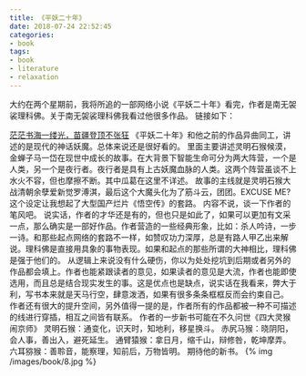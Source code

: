 ```yaml
---
title: 《平妖二十年》
date: 2018-07-24 22:52:45
categories:
- book
tags:
- book
- literature
- relaxation
---
```

大约在两个星期前，我将所追的一部网络小说《平妖二十年》看完，作者是南无袈裟理科佛。关于南无袈裟理科佛我看过他很多作品。
链接如下：
<!-- more -->
[茫茫书海一缕光，苗疆登顶不张狂](https://benpaodewoniu.github.io/2017/06/17/book0/)
《平妖二十年》和他之前的作品异曲同工，讲述的是现代的神话妖魔。总体来说还是很好看的。
里面主要讲述灵明石猴候漠，金蝉子马一岱在现世中成长的故事。在大背景下智能生命可分为两大阵营，一个是人类，另一个是夜行者。夜行者是具有上古妖魔血脉的人类。这两个阵营虽谈不上水火不容，但也摩擦不断。其中瓜葛在这里不详述。
故事的主线就是灵明石猴大战清朝余孽爱新觉罗溥淇，最后这个大魔头化为了筋斗云，团团。EXCUSE ME?这个设定让我想起了大型国产烂片《悟空传》的套路。
内容不说，谈一下作者的笔风吧。
说实话，作者的才华还是有的，但也只是如此了，如果可以更加有文采一点，那么确实是一部好作品。作者营造的一些经典形象，比如：杀人吟诗，一步一诗。和那些起点网络的套路不一样，如赞叹功力深厚，总是有路人甲乙出来解说。理科佛是直接用具象的事物表现。如果和起点的那些所谓的大神相比，理科佛是强于他们的。
从逻辑上来说没有什么硬伤，你以为处处挖坑到后期或者另外的作品都会填上。作者也能紧跟读者的意见，如果读者的意见是大流，作者也能即使选用，而且总是结合现实发生的事。这是优点也是缺点，说实话在我看来，弊大于利，写书本来就是天马行空，肆意泼洒，如果有很多条条框框反而会约束自己。
作者还有很大的提升空间，另外值得一提的是，作者所有的作品都被一种不可描述的线进行穿插，相互之间皆有联系。
作者的一步新书可能在不久问世《四大灵猴闹京师》
灵明石猴：通变化，识天时，知地利，移星换斗。
赤尻马猴：晓阴阳，会人事，善出入，避死延生。
通臂猿猴：拿日月，缩千山，辩修咎，乾坤摩弄。
六耳猕猴：善聆音，能察理，知前后，万物皆明。
期待他的新书。
{% img /images/book/8.jpg %}


